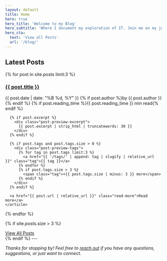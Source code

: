 ```yaml
---
layout: default
title: Home
hero: true
hero_title: 'Welcome to my Blog'
hero_subtitle: 'Where I document my exploration of IT. Join me on my journey through web development, programming insights, and tech discoveries.'
hero_cta:
  text: 'View all Posts'
  url: '/blog/'
---
```


## Latest Posts

<div class="blog-list">
  {% for post in site.posts limit:3 %}
    <article class="post-preview">
      <div class="post-preview-header">
        <h3 class="post-preview-title">
          <a href="{{ post.url | relative_url }}">{{ post.title }}</a>
        </h3>
        <div class="post-preview-meta">
          <time datetime="{{ post.date | date_to_xmlschema }}">{{ post.date | date: "%B %d, %Y" }}</time>
          {% if post.author %}<span>by {{ post.author }}</span>{% endif %}
          {% if post.reading_time %}<span>{{ post.reading_time }} min read</span>{% endif %}
        </div>
      </div>
      
      {% if post.excerpt %}
        <div class="post-preview-excerpt">
          {{ post.excerpt | strip_html | truncatewords: 30 }}
        </div>
      {% endif %}
      
      {% if post.tags and post.tags.size > 0 %}
        <div class="post-preview-tags">
          {% for tag in post.tags limit:3 %}
            <a href="{{ '/tags/' | append: tag | slugify | relative_url }}" class="tag">{{ tag }}</a>
          {% endfor %}
          {% if post.tags.size > 3 %}
            <span class="tag">+{{ post.tags.size | minus: 3 }} more</span>
          {% endif %}
        </div>
      {% endif %}
      
      <a href="{{ post.url | relative_url }}" class="read-more">Read more</a>
    </article>
  {% endfor %}
</div>

{% if site.posts.size > 3 %}

  <div class="text-center mt-xl">
    <a href="{{ '/blog/' | relative_url }}" class="btn btn-primary">View All Posts</a>
  </div>
{% endif %}
---

_Thanks for stopping by! Feel free to [reach out](/contact/) if you have any questions, suggestions, or just want to connect._
